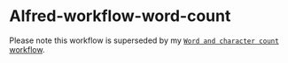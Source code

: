 # Alfred-workflow-word-count

Please note this workflow is superseded by my [`Word and character count` workflow](https://github.com/Stephen-Lon/Alfred-workflow-word-and-character-count).
